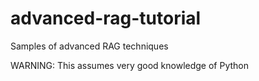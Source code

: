 # advanced-rag-tutorial
Samples of advanced RAG techniques 

WARNING: This assumes very good knowledge of Python
